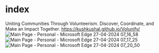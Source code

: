 # index
Uniting Communities Through Volunteerism. Discover, Coordinate, and Make an Impact Together.
https://kushkushal.github.io/Volunify/
![Main Page - Personal - Microsoft​ Edge 27-04-2024 07_16_58](https://github.com/Kushkushal/Volunify/assets/136258142/bb6284e4-517b-41d0-b040-d8d06f10acf6)
![Main Page - Personal - Microsoft​ Edge 27-04-2024 07_17_25](https://github.com/Kushkushal/Volunify/assets/136258142/0c2edd1d-8460-4c88-a23c-49b6ddd4c59f)
![Main Page - Personal - Microsoft​ Edge 27-04-2024 07_20_50](https://github.com/Kushkushal/Volunify/assets/136258142/885262e9-8f7e-4384-a3da-e199b8a58ab0)
